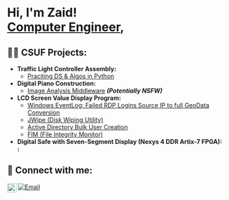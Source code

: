 <h1>Hi, I'm Zaid! <br/><a href="https://github.com/zaidfrayeh">Computer Engineer</a>,

<h2>👨‍💻 CSUF Projects:</h2>

- <b>	Traffic Light Controller Assembly:  </b>
  - [Praciting DS & Algos in Python](https://github.com/joshmadakor1/Algorithms-Practice)
- <b>	Digital Piano Construction: </b>
  - [Image Analysis Middleware](https://github.com/joshmadakor1/4chan-Image-Analysis-Middleware-C964) <b><i>(Potentially NSFW)</b></i>
- <b>	LCD Screen Value Display Program: </b>
  - [Windows EventLog: Failed RDP Logins Source IP to full GeoData Conversion](https://github.com/joshmadakor1/Sentinel-Lab)
  - [JWipe (Disk Wiping Utility)](https://github.com/joshmadakor1/Jwipe.PowerShell)
  - [Active Directory Bulk User Creation](https://github.com/joshmadakor1/AD_PS)
  - [FIM (File Integrity Monitor)](https://github.com/joshmadakor1/PowerShell-Integrity-FIM)
- <b>	Digital Safe with Seven-Segment Display (Nexys 4 DDR Artix-7 FPGA): : </b>



<h2> 🤳 Connect with me:</h2>


[<img align="left" alt="zaidfrayeh | LinkedIn" width="22px" src="https://cdn.jsdelivr.net/npm/simple-icons@v3/icons/linkedin.svg" />][linkedin]
 <a href="mailto:zaidfrayeh@live.com"><img src="https://img.icons8.com/ios-glyphs/30/000000/email.png" alt="Email"/></a>




[linkedin]: https://linkedin.com/in/zaidfrayeh



